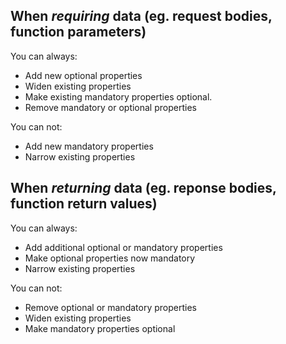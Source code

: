 


## When _requiring_ data (eg. request bodies, function parameters)

You can always: 

- Add new optional properties
- Widen existing properties
- Make existing mandatory properties optional.   
- Remove mandatory or optional properties

You can not: 

- Add new mandatory properties
- Narrow existing properties 


## When _returning_ data (eg. reponse bodies, function return values) 

You can always: 

- Add additional optional or mandatory properties 
- Make optional properties now mandatory 
- Narrow existing properties 

You can not: 

- Remove optional or mandatory properties 
- Widen existing properties 
- Make mandatory properties optional 